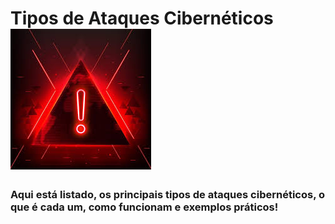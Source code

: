 ﻿# Tipos de Ataques Cibernéticos ![image_alt](https://github.com/Maxmo-Felipe/tipos-de-ataques-ciberneticos/blob/b175d7f84eb2fdb24e3fc8e5d1e74c4c32c7abfe/perigo-ataque.jpg)

### Aqui está listado, os principais tipos de ataques cibernéticos, o que é cada um, como funcionam e exemplos práticos!
